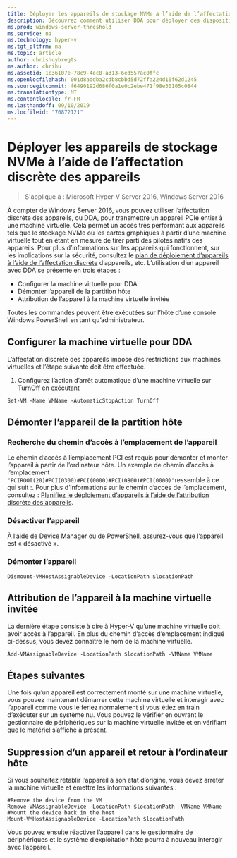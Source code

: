 ```yaml
---
title: Déployer les appareils de stockage NVMe à l’aide de l’affectation discrète des appareils
description: Découvrez comment utiliser DDA pour déployer des dispositifs de stockage
ms.prod: windows-server-threshold
ms.service: na
ms.technology: hyper-v
ms.tgt_pltfrm: na
ms.topic: article
author: chrishuybregts
ms.author: chrihu
ms.assetid: 1c36107e-78c9-4ec0-a313-6ed557ac0ffc
ms.openlocfilehash: 001d8addba2cdb8cbbd5d72ffa224d16f62d1245
ms.sourcegitcommit: f6490192d686f0a1e0c2ebe471f98e30105c0844
ms.translationtype: MT
ms.contentlocale: fr-FR
ms.lasthandoff: 09/10/2019
ms.locfileid: "70872121"
---
```

# <a name="deploy-nvme-storage-devices-using-discrete-device-assignment"></a>Déployer les appareils de stockage NVMe à l’aide de l’affectation discrète des appareils

>S'applique à : Microsoft Hyper-V Server 2016, Windows Server 2016

À compter de Windows Server 2016, vous pouvez utiliser l’affectation discrète des appareils, ou DDA, pour transmettre un appareil PCIe entier à une machine virtuelle.  Cela permet un accès très performant aux appareils tels que le stockage NVMe ou les cartes graphiques à partir d’une machine virtuelle tout en étant en mesure de tirer parti des pilotes natifs des appareils.  Pour plus d’informations sur les appareils qui fonctionnent, sur les implications sur la sécurité, consultez le [plan de déploiement d’appareils à l’aide de l’affectation discrète](../plan/Plan-for-Deploying-Devices-using-Discrete-Device-Assignment.md) d’appareils, etc. L’utilisation d’un appareil avec DDA se présente en trois étapes :
-   Configurer la machine virtuelle pour DDA
-   Démonter l’appareil de la partition hôte
-   Attribution de l’appareil à la machine virtuelle invitée

Toutes les commandes peuvent être exécutées sur l’hôte d’une console Windows PowerShell en tant qu’administrateur.

## <a name="configure-the-vm-for-dda"></a>Configurer la machine virtuelle pour DDA
L’affectation discrète des appareils impose des restrictions aux machines virtuelles et l’étape suivante doit être effectuée.

1.  Configurez l’action d’arrêt automatique d’une machine virtuelle sur TurnOff en exécutant

```
Set-VM -Name VMName -AutomaticStopAction TurnOff
```

## <a name="dismount-the-device-from-the-host-partition"></a>Démonter l’appareil de la partition hôte

### <a name="locating-the-devices-location-path"></a>Recherche du chemin d’accès à l’emplacement de l’appareil
Le chemin d’accès à l’emplacement PCI est requis pour démonter et monter l’appareil à partir de l’ordinateur hôte.  Un exemple de chemin d’accès à l’emplacement `"PCIROOT(20)#PCI(0300)#PCI(0000)#PCI(0800)#PCI(0000)"`ressemble à ce qui suit :.   Pour plus d’informations sur le chemin d’accès de l’emplacement, consultez : [Planifiez le déploiement d’appareils à l’aide de l’attribution discrète des appareils](../plan/Plan-for-Deploying-Devices-using-Discrete-Device-Assignment.md).

### <a name="disable-the-device"></a>Désactiver l’appareil
À l’aide de Device Manager ou de PowerShell, assurez-vous que l’appareil est « désactivé ».  

### <a name="dismount-the-device"></a>Démonter l’appareil
```
Dismount-VMHostAssignableDevice -LocationPath $locationPath
```

## <a name="assigning-the-device-to-the-guest-vm"></a>Attribution de l’appareil à la machine virtuelle invitée
La dernière étape consiste à dire à Hyper-V qu’une machine virtuelle doit avoir accès à l’appareil.  En plus du chemin d’accès d’emplacement indiqué ci-dessus, vous devez connaître le nom de la machine virtuelle.

```
Add-VMAssignableDevice -LocationPath $locationPath -VMName VMName
```

## <a name="whats-next"></a>Étapes suivantes
Une fois qu’un appareil est correctement monté sur une machine virtuelle, vous pouvez maintenant démarrer cette machine virtuelle et interagir avec l’appareil comme vous le feriez normalement si vous étiez en train d’exécuter sur un système nu.  Vous pouvez le vérifier en ouvrant le gestionnaire de périphériques sur la machine virtuelle invitée et en vérifiant que le matériel s’affiche à présent.

## <a name="removing-a-device-and-returning-it-to-the-host"></a>Suppression d’un appareil et retour à l’ordinateur hôte
Si vous souhaitez rétablir l’appareil à son état d’origine, vous devez arrêter la machine virtuelle et émettre les informations suivantes :
```
#Remove the device from the VM
Remove-VMAssignableDevice -LocationPath $locationPath -VMName VMName
#Mount the device back in the host
Mount-VMHostAssignableDevice -LocationPath $locationPath
```
Vous pouvez ensuite réactiver l’appareil dans le gestionnaire de périphériques et le système d’exploitation hôte pourra à nouveau interagir avec l’appareil.
